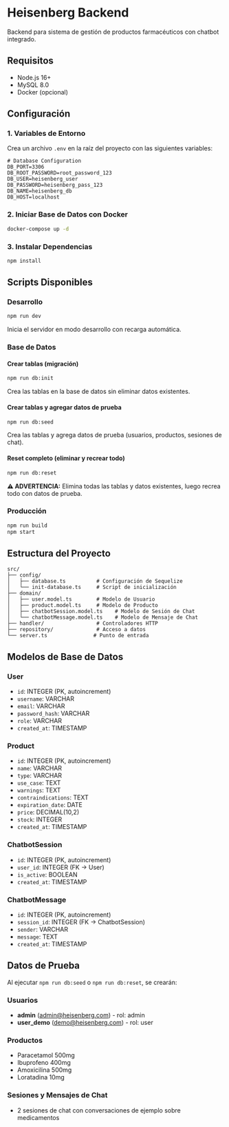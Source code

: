 # Heisenberg Backend

Backend para sistema de gestión de productos farmacéuticos con chatbot integrado.

## Requisitos

- Node.js 16+
- MySQL 8.0
- Docker (opcional)

## Configuración

### 1. Variables de Entorno

Crea un archivo `.env` en la raíz del proyecto con las siguientes variables:

```env
# Database Configuration
DB_PORT=3306
DB_ROOT_PASSWORD=root_password_123
DB_USER=heisenberg_user
DB_PASSWORD=heisenberg_pass_123
DB_NAME=heisenberg_db
DB_HOST=localhost
```

### 2. Iniciar Base de Datos con Docker

```bash
docker-compose up -d
```

### 3. Instalar Dependencias

```bash
npm install
```

## Scripts Disponibles

### Desarrollo

```bash
npm run dev
```

Inicia el servidor en modo desarrollo con recarga automática.

### Base de Datos

#### Crear tablas (migración)
```bash
npm run db:init
```

Crea las tablas en la base de datos sin eliminar datos existentes.

#### Crear tablas y agregar datos de prueba
```bash
npm run db:seed
```

Crea las tablas y agrega datos de prueba (usuarios, productos, sesiones de chat).

#### Reset completo (eliminar y recrear todo)
```bash
npm run db:reset
```

**⚠️ ADVERTENCIA:** Elimina todas las tablas y datos existentes, luego recrea todo con datos de prueba.

### Producción

```bash
npm run build
npm start
```

## Estructura del Proyecto

```
src/
├── config/
│   ├── database.ts          # Configuración de Sequelize
│   └── init-database.ts     # Script de inicialización
├── domain/
│   ├── user.model.ts        # Modelo de Usuario
│   ├── product.model.ts     # Modelo de Producto
│   ├── chatbotSession.model.ts    # Modelo de Sesión de Chat
│   └── chatbotMessage.model.ts    # Modelo de Mensaje de Chat
├── handler/                 # Controladores HTTP
├── repository/              # Acceso a datos
└── server.ts               # Punto de entrada
```

## Modelos de Base de Datos

### User
- `id`: INTEGER (PK, autoincrement)
- `username`: VARCHAR
- `email`: VARCHAR
- `password_hash`: VARCHAR
- `role`: VARCHAR
- `created_at`: TIMESTAMP

### Product
- `id`: INTEGER (PK, autoincrement)
- `name`: VARCHAR
- `type`: VARCHAR
- `use_case`: TEXT
- `warnings`: TEXT
- `contraindications`: TEXT
- `expiration_date`: DATE
- `price`: DECIMAL(10,2)
- `stock`: INTEGER
- `created_at`: TIMESTAMP

### ChatbotSession
- `id`: INTEGER (PK, autoincrement)
- `user_id`: INTEGER (FK → User)
- `is_active`: BOOLEAN
- `created_at`: TIMESTAMP

### ChatbotMessage
- `id`: INTEGER (PK, autoincrement)
- `session_id`: INTEGER (FK → ChatbotSession)
- `sender`: VARCHAR
- `message`: TEXT
- `created_at`: TIMESTAMP

## Datos de Prueba

Al ejecutar `npm run db:seed` o `npm run db:reset`, se crearán:

### Usuarios
- **admin** (admin@heisenberg.com) - rol: admin
- **user_demo** (demo@heisenberg.com) - rol: user

### Productos
- Paracetamol 500mg
- Ibuprofeno 400mg
- Amoxicilina 500mg
- Loratadina 10mg

### Sesiones y Mensajes de Chat
- 2 sesiones de chat con conversaciones de ejemplo sobre medicamentos
